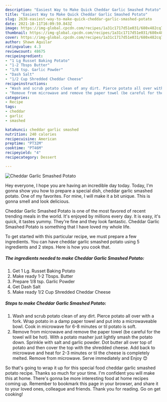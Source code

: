 ```yaml
---
description: "Easiest Way to Make Quick Cheddar Garlic Smashed Potato"
title: "Easiest Way to Make Quick Cheddar Garlic Smashed Potato"
slug: 2638-easiest-way-to-make-quick-cheddar-garlic-smashed-potato
date: 2021-10-11T16:09:59.843Z
image: https://img-global.cpcdn.com/recipes/1a31c1717d51e031/680x482cq70/cheddar-garlic-smashed-potato-recipe-main-photo.jpg
thumbnail: https://img-global.cpcdn.com/recipes/1a31c1717d51e031/680x482cq70/cheddar-garlic-smashed-potato-recipe-main-photo.jpg
cover: https://img-global.cpcdn.com/recipes/1a31c1717d51e031/680x482cq70/cheddar-garlic-smashed-potato-recipe-main-photo.jpg
author: Shawn Aguilar
ratingvalue: 4.3
reviewcount: 48675
recipeingredient:
- "1 Lg Russet Baking Potato"
- "1-2 Tbsps Butter"
- "1/8 tsp. Garlic Powder"
- "Dash Salt"
- "1/2 Cup Shredded Cheddar Cheese"
recipeinstructions:
- "Wash and scrub potato clean of any dirt. Pierce potato all over with a fork. Wrap potato in a damp paper towel and put into a microwaveable bowl. Cook in microwave for 6-8 minutes or til potato is soft."
- "Remove from microwave and remove the paper towel (be careful for the towel will be hot). With a potato masher just lightly smash the potato down. Sprinkle with salt and garlic powder. Dot butter all over top of potato and then cover the top with the shredded cheese. Add back to microwave and heat for 2-3 minutes or til the cheese is completely melted. Remove from microwave. Serve immediately and Enjoy 😊"
categories:
- Recipe
tags:
- cheddar
- garlic
- smashed

katakunci: cheddar garlic smashed 
nutrition: 240 calories
recipecuisine: American
preptime: "PT32M"
cooktime: "PT46M"
recipeyield: "4"
recipecategory: Dessert

---
```



![Cheddar Garlic Smashed Potato](https://img-global.cpcdn.com/recipes/1a31c1717d51e031/680x482cq70/cheddar-garlic-smashed-potato-recipe-main-photo.jpg)

Hey everyone, I hope you are having an incredible day today. Today, I'm gonna show you how to prepare a special dish, cheddar garlic smashed potato. One of my favorites. For mine, I will make it a bit unique. This is gonna smell and look delicious.

Cheddar Garlic Smashed Potato is one of the most favored of recent trending meals in the world. It's enjoyed by millions every day. It is easy, it's quick, it tastes yummy. They're fine and they look fantastic. Cheddar Garlic Smashed Potato is something that I have loved my whole life.




To get started with this particular recipe, we must prepare a few ingredients. You can have cheddar garlic smashed potato using 5 ingredients and 2 steps. Here is how you cook that.

<!--inarticleads1-->

##### The ingredients needed to make Cheddar Garlic Smashed Potato:

1. Get 1 Lg. Russet Baking Potato
1. Make ready 1-2 Tbsps. Butter
1. Prepare 1/8 tsp. Garlic Powder
1. Get Dash Salt
1. Make ready 1/2 Cup Shredded Cheddar Cheese




<!--inarticleads2-->

##### Steps to make Cheddar Garlic Smashed Potato:

1. Wash and scrub potato clean of any dirt. Pierce potato all over with a fork. Wrap potato in a damp paper towel and put into a microwaveable bowl. Cook in microwave for 6-8 minutes or til potato is soft.
1. Remove from microwave and remove the paper towel (be careful for the towel will be hot). With a potato masher just lightly smash the potato down. Sprinkle with salt and garlic powder. Dot butter all over top of potato and then cover the top with the shredded cheese. Add back to microwave and heat for 2-3 minutes or til the cheese is completely melted. Remove from microwave. Serve immediately and Enjoy 😊




So that's going to wrap it up for this special food cheddar garlic smashed potato recipe. Thanks so much for your time. I'm confident you will make this at home. There's gonna be more interesting food at home recipes coming up. Remember to bookmark this page in your browser, and share it to your loved ones, colleague and friends. Thank you for reading. Go on get cooking!

